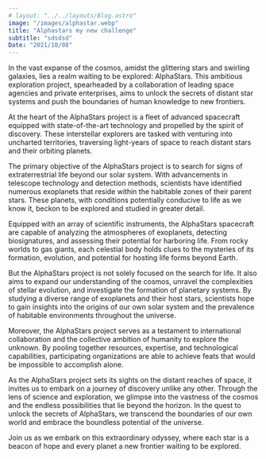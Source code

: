 ```yaml
---
# layout: "../../layouts/Blog.astro"
image: "/images/alphastar.webp"
title: "Alphastars my new challenge"
subtitle: "sdsdsd"
Date: "2021/10/08"
---
```


In the vast expanse of the cosmos, amidst the glittering stars and swirling galaxies, lies a realm waiting to be explored: AlphaStars. This ambitious exploration project, spearheaded by a collaboration of leading space agencies and private enterprises, aims to unlock the secrets of distant star systems and push the boundaries of human knowledge to new frontiers.

At the heart of the AlphaStars project is a fleet of advanced spacecraft equipped with state-of-the-art technology and propelled by the spirit of discovery. These interstellar explorers are tasked with venturing into uncharted territories, traversing light-years of space to reach distant stars and their orbiting planets.

The primary objective of the AlphaStars project is to search for signs of extraterrestrial life beyond our solar system. With advancements in telescope technology and detection methods, scientists have identified numerous exoplanets that reside within the habitable zones of their parent stars. These planets, with conditions potentially conducive to life as we know it, beckon to be explored and studied in greater detail.

Equipped with an array of scientific instruments, the AlphaStars spacecraft are capable of analyzing the atmospheres of exoplanets, detecting biosignatures, and assessing their potential for harboring life. From rocky worlds to gas giants, each celestial body holds clues to the mysteries of its formation, evolution, and potential for hosting life forms beyond Earth.

But the AlphaStars project is not solely focused on the search for life. It also aims to expand our understanding of the cosmos, unravel the complexities of stellar evolution, and investigate the formation of planetary systems. By studying a diverse range of exoplanets and their host stars, scientists hope to gain insights into the origins of our own solar system and the prevalence of habitable environments throughout the universe.

Moreover, the AlphaStars project serves as a testament to international collaboration and the collective ambition of humanity to explore the unknown. By pooling together resources, expertise, and technological capabilities, participating organizations are able to achieve feats that would be impossible to accomplish alone.

As the AlphaStars project sets its sights on the distant reaches of space, it invites us to embark on a journey of discovery unlike any other. Through the lens of science and exploration, we glimpse into the vastness of the cosmos and the endless possibilities that lie beyond the horizon. In the quest to unlock the secrets of AlphaStars, we transcend the boundaries of our own world and embrace the boundless potential of the universe.

Join us as we embark on this extraordinary odyssey, where each star is a beacon of hope and every planet a new frontier waiting to be explored.
